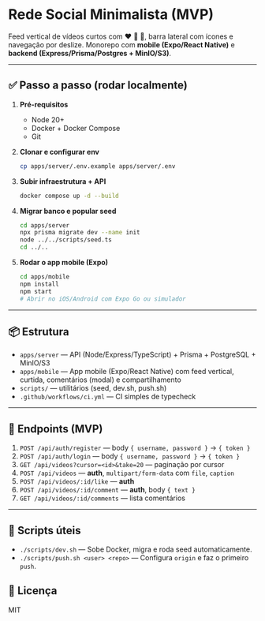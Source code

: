 # Rede Social Minimalista (MVP)

Feed vertical de vídeos curtos com ❤️ 💬 🔗, barra lateral com ícones e navegação por deslize. Monorepo com **mobile (Expo/React Native)** e **backend (Express/Prisma/Postgres + MinIO/S3)**.

---

## ✅ Passo a passo (rodar localmente)

1. **Pré-requisitos**
   - Node 20+
   - Docker + Docker Compose
   - Git

2. **Clonar e configurar env**
   ```bash
   cp apps/server/.env.example apps/server/.env
   ```

3. **Subir infraestrutura + API**
   ```bash
   docker compose up -d --build
   ```

4. **Migrar banco e popular seed**
   ```bash
   cd apps/server
   npx prisma migrate dev --name init
   node ../../scripts/seed.ts
   cd ../..
   ```

5. **Rodar o app mobile (Expo)**
   ```bash
   cd apps/mobile
   npm install
   npm start
   # Abrir no iOS/Android com Expo Go ou simulador
   ```

---

## 📦 Estrutura
- `apps/server` — API (Node/Express/TypeScript) + Prisma + PostgreSQL + MinIO/S3
- `apps/mobile` — App mobile (Expo/React Native) com feed vertical, curtida, comentários (modal) e compartilhamento
- `scripts/` — utilitários (seed, dev.sh, push.sh)
- `.github/workflows/ci.yml` — CI simples de typecheck

---

## 🧪 Endpoints (MVP)
1. `POST /api/auth/register` — body `{ username, password }` → `{ token }`
2. `POST /api/auth/login` — body `{ username, password }` → `{ token }`
3. `GET /api/videos?cursor=<id>&take=20` — paginação por cursor
4. `POST /api/videos` — **auth**, `multipart/form-data` com `file`, `caption`
5. `POST /api/videos/:id/like` — **auth**
6. `POST /api/videos/:id/comment` — **auth**, body `{ text }`
7. `GET /api/videos/:id/comments` — lista comentários

---

## 🚀 Scripts úteis
- `./scripts/dev.sh` — Sobe Docker, migra e roda seed automaticamente.
- `./scripts/push.sh <user> <repo>` — Configura `origin` e faz o primeiro `push`.

## 📄 Licença
MIT
